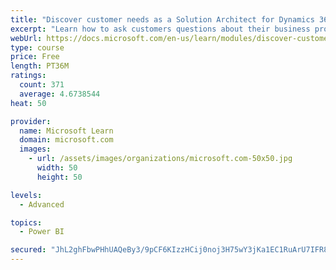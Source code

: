 ```yaml
---
title: "Discover customer needs as a Solution Architect for Dynamics 365 and Power Platform"
excerpt: "Learn how to ask customers questions about their business processes and feature requirements to create a viable solution."
webUrl: https://docs.microsoft.com/en-us/learn/modules/discover-customer-needs/
type: course
price: Free
length: PT36M
ratings:
  count: 371
  average: 4.6738544
heat: 50

provider:
  name: Microsoft Learn
  domain: microsoft.com
  images:
    - url: /assets/images/organizations/microsoft.com-50x50.jpg
      width: 50
      height: 50

levels:
  - Advanced

topics:
  - Power BI

secured: "JhL2ghFbwPHhUAQeBy3/9pCF6KIzzHCij0noj3H75wY3jKa1EC1RuArU7IFR8iGUqqt45Q4WP5HFNgB84V3vf8ObstZdYPkgYmlbnq5G1WR0mN8EVKB77HjjaFfz+v1h210jTHq6i2qfbZP5TyJ9MIHPU8Tzci2j4A+6y7oCiGKj0b7gtXlLcIhrzL4aoxJiuVWj+DGbmnyNPA4hltzNDmuh5/p1JcUuIZcjIWpdxEU1w7sOWwUwC66j7pl3qqAyVm8kj9vV0bGXoQ3OkypB5HzlxJG51tJmQFy7QoHyrmY2FdnmMvqZWluLX2MRhFcFDWvpNDLdnSPB0QmYpzRlJGoKt+WcqSuJySfujzmWFpj8mNP4iDZBIjBq+9W21j7tjpaEb4ifZ92jj2+CwUTT+w==;4TK/QqnMO5zSY5o3QArRRw=="
---
```


